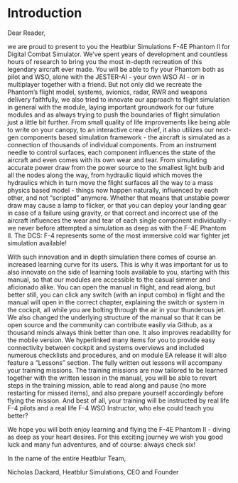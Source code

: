# Introduction

Dear Reader,

we are proud to present to you the Heatblur Simulations F-4E Phantom II for Digital Combat
Simulator. We’ve spent years of development and countless hours of research to bring you the most
in-depth recreation of this legendary aircraft ever made. You will be able to fly your Phantom both
as pilot and WSO, alone with the JESTER-AI - your own WSO AI - or in multiplayer together with a
friend. But not only did we recreate the Phantom’s flight model, systems, avionics, radar, RWR and
weapons delivery faithfully, we also tried to innovate our approach to flight simulation in general
with the module, laying important groundwork for our future modules and as always trying to push the
boundaries of flight simulation just a little bit further. From small quality of life improvements
like being able to write on your canopy, to an interactive crew chief, it also utilizes our next-gen
components based simulation framework - the aircraft is simulated as a connection of thousands of
individual components. From an instrument needle to control surfaces, each component influences the
state of the aircraft and even comes with its own wear and tear. From simulating accurate power draw
from the power source to the smallest light bulb and all the nodes along the way, from hydraulic
liquid which moves the hydraulics which in turn move the flight surfaces all the way to a mass
physics based model - things now happen naturally, influenced by each other, and not “scripted”
anymore. Whether that means that unstable power draw may cause a lamp to flicker, or that you can
deploy your landing gear in case of a failure using gravity, or that correct and incorrect use of
the aircraft influences the wear and tear of each single component individually - we never before
attempted a simulation as deep as with the F-4E Phantom II. The DCS: F-4 represents some of the most
immersive cold war fighter jet simulation available!

With such innovation and in depth simulation there comes of course an increased learning curve for
its users. This is why it was important for us to also innovate on the side of learning tools
available to you, starting with this manual, so that our modules are accessible to the casual simmer
and aficionado alike. You can open the manual in flight, and read along, but better still, you can
click any switch (with an input combo) in flight and the manual will open in the correct chapter,
explaining the switch or system in the cockpit, all while you are bolting through the air in your
thunderous jet. We also changed the underlying structure of the manual so that it can be open source
and the community can contribute easily via Github, as a thousand minds always think better than
one. It also improves readability for the mobile version. We hyperlinked many items for you to
provide easy connectivity between cockpit and systems overviews and included numerous checklists and
procedures, and on module EA release it will also feature a “Lessons” section. The fully written out
lessons will accompany your training missions. The training missions are now tailored to be learned
together with the written lesson in the manual, you will be able to revert steps in the training
mission, able to read along and pause (no more restarting for missed items), and also prepare
yourself accordingly before flying the mission. And best of all, your training will be instructed by
real life F-4 pilots and a real life F-4 WSO Instructor, who else could teach you better?

We hope you will both enjoy learning and flying the F-4E Phantom II - diving as deep as your heart
desires. For this exciting journey we wish you good luck and many fun adventures, and of course:
always check six!

In the name of the entire Heatblur Team,

Nicholas Dackard,
Heatblur Simulations, CEO and Founder 
